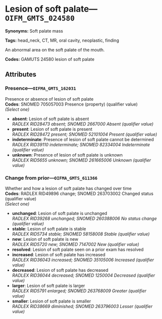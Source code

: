 # Lesion of soft palate—`OIFM_GMTS_024580`

**Synonyms:** Soft palate mass

**Tags:** head_neck, CT, MR, oral cavity, neoplastic, finding

An abnormal area on the soft palate of the mouth.

**Codes:** GAMUTS 24580 lesion of soft palate

## Attributes

### Presence—`OIFMA_GMTS_162031`

Presence or absence of lesion of soft palate  
**Codes**: SNOMED 705057003 Presence (property) (qualifier value)  
*(Select one)*

- **absent**: Lesion of soft palate is absent  
_RADLEX RID28473 absent; SNOMED 2667000 Absent (qualifier value)_
- **present**: Lesion of soft palate is present  
_RADLEX RID28472 present; SNOMED 52101004 Present (qualifier value)_
- **indeterminate**: Presence of lesion of soft palate cannot be determined  
_RADLEX RID39110 indeterminate; SNOMED 82334004 Indeterminate (qualifier value)_
- **unknown**: Presence of lesion of soft palate is unknown  
_RADLEX RID5655 unknown; SNOMED 261665006 Unknown (qualifier value)_

### Change from prior—`OIFMA_GMTS_611366`

Whether and how a lesion of soft palate has changed over time  
**Codes**: RADLEX RID49896 change; SNOMED 263703002 Changed status (qualifier value)  
*(Select one)*

- **unchanged**: Lesion of soft palate is unchanged  
_RADLEX RID39268 unchanged; SNOMED 260388006 No status change (qualifier value)_
- **stable**: Lesion of soft palate is stable  
_RADLEX RID5734 stable; SNOMED 58158008 Stable (qualifier value)_
- **new**: Lesion of soft palate is new  
_RADLEX RID5720 new; SNOMED 7147002 New (qualifier value)_
- **resolved**: Lesion of soft palate seen on a prior exam has resolved  
- **increased**: Lesion of soft palate has increased  
_RADLEX RID36043 increased; SNOMED 35105006 Increased (qualifier value)_
- **decreased**: Lesion of soft palate has decreased  
_RADLEX RID36044 decreased; SNOMED 1250004 Decreased (qualifier value)_
- **larger**: Lesion of soft palate is larger  
_RADLEX RID5791 enlarged; SNOMED 263768009 Greater (qualifier value)_
- **smaller**: Lesion of soft palate is smaller  
_RADLEX RID38669 diminished; SNOMED 263796003 Lesser (qualifier value)_